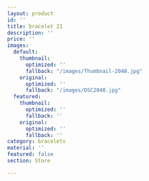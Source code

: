 ```yaml
---
layout: product
id: ''
title: bracelet 21
description: ''
price: ''
images:
  default:
    thumbnail:
      optimized: ''
      fallback: "/images/Thumbnail-2048.jpg"
    original:
      optimized: ''
      fallback: "/images/DSC2048.jpg"
  featured:
    thumbnail:
      optimized: ''
      fallback: ''
    original:
      optimized: ''
      fallback: ''
category: bracelets
material: ''
featured: false
section: Store

---
```

